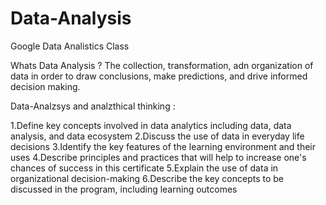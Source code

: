 # Data-Analysis
Google Data Analistics Class

Whats Data Analysis ?
The collection, transformation, adn organization of data in order to draw conclusions, make predictions, and drive informed decision making. 

Data-Analzsys and analzthical thinking :

1.Define key concepts involved in data analytics including data, data analysis, and data ecosystem
2.Discuss the use of data in everyday life decisions
3.Identify the key features of the learning environment and their uses
4.Describe principles and practices that will help to increase one's chances of success in this certificate
5.Explain the use of data in organizational decision-making
6.Describe the key concepts to be discussed in the program, including learning outcomes

